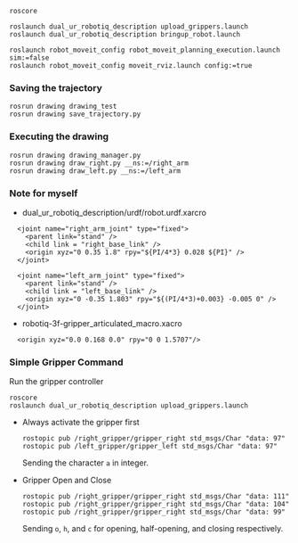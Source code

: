 ```commandline
roscore

roslaunch dual_ur_robotiq_description upload_grippers.launch    
roslaunch dual_ur_robotiq_description bringup_robot.launch    

roslaunch robot_moveit_config robot_moveit_planning_execution.launch sim:=false     
roslaunch robot_moveit_config moveit_rviz.launch config:=true   

```

### Saving the trajectory
```
rosrun drawing drawing_test
rosrun drawing save_trajectory.py
```

### Executing the drawing
```
rosrun drawing drawing_manager.py
rosrun drawing draw_right.py __ns:=/right_arm
rosrun drawing draw_left.py __ns:=/left_arm
```

### Note for myself
- dual_ur_robotiq_description/urdf/robot.urdf.xarcro
```
  <joint name="right_arm_joint" type="fixed">
    <parent link="stand" />
    <child link = "right_base_link" />
    <origin xyz="0 0.35 1.8" rpy="${PI/4*3} 0.028 ${PI}" />
  </joint>

  <joint name="left_arm_joint" type="fixed">
    <parent link="stand" />
    <child link = "left_base_link" />
    <origin xyz="0 -0.35 1.803" rpy="${(PI/4*3)+0.003} -0.005 0" />
  </joint>
```
- robotiq-3f-gripper_articulated_macro.xacro
```
  <origin xyz="0.0 0.168 0.0" rpy="0 0 1.5707"/>
```


### Simple Gripper Command
Run the gripper controller
```commandline
roscore
roslaunch dual_ur_robotiq_description upload_grippers.launch 
```

- Always activate the gripper first
    ```commandline
    rostopic pub /right_gripper/gripper_right std_msgs/Char "data: 97"
    rostopic pub /left_gripper/gripper_left std_msgs/Char "data: 97"
    ```
  Sending the character `a` in integer.


- Gripper Open and Close
  ```commandline
  rostopic pub /right_gripper/gripper_right std_msgs/Char "data: 111"
  rostopic pub /right_gripper/gripper_right std_msgs/Char "data: 104"
  rostopic pub /right_gripper/gripper_right std_msgs/Char "data: 99"
  ```
  Sending `o`, `h`, and `c` for opening, half-opening, and closing respectively. 
